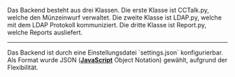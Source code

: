 Das Backend besteht aus drei Klassen.
Die erste Klasse ist CCTalk.py, welche den Münzeinwurf verwaltet.
Die zweite Klasse ist LDAP.py, welche mit dem LDAP Protokoll kommuniziert.
Die dritte Klasse ist Report.py, welche Reports ausliefert.
<hr />
Das Backend ist durch eine Einstellungsdatei `settings.json` konfigurierbar. Als Format wurde JSON (<u><strong>JavaScript</strong></u> Object Notation) gewählt, aufgrund der Flexibilität.